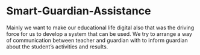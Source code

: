 # Smart-Guardian-Assistance
 Mainly we want to make our educational life digital also that was the driving force for us to develop a system that can be used. We try to arrange a way of communication between teacher and guardian with to inform guardian about the student’s activities and results. 
![]()
